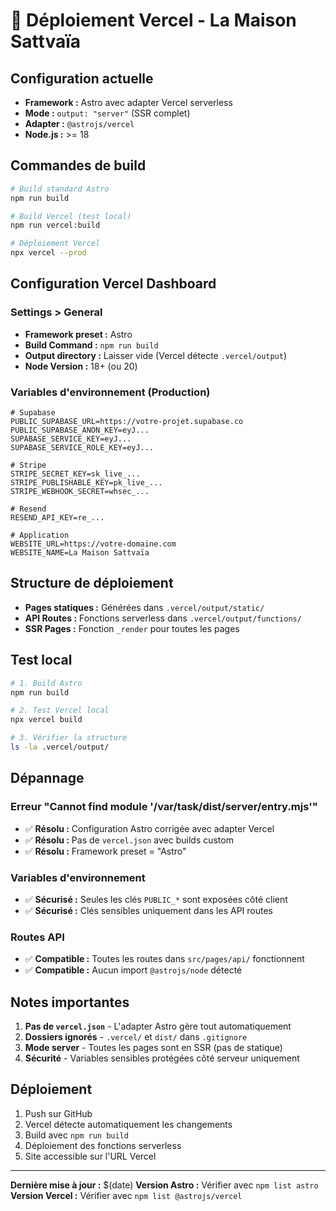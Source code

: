 # 🚀 Déploiement Vercel - La Maison Sattvaïa

## Configuration actuelle

- **Framework :** Astro avec adapter Vercel serverless
- **Mode :** `output: "server"` (SSR complet)
- **Adapter :** `@astrojs/vercel`
- **Node.js :** >= 18

## Commandes de build

```bash
# Build standard Astro
npm run build

# Build Vercel (test local)
npm run vercel:build

# Déploiement Vercel
npx vercel --prod
```

## Configuration Vercel Dashboard

### Settings > General
- **Framework preset :** Astro
- **Build Command :** `npm run build`
- **Output directory :** Laisser vide (Vercel détecte `.vercel/output`)
- **Node Version :** 18+ (ou 20)

### Variables d'environnement (Production)
```env
# Supabase
PUBLIC_SUPABASE_URL=https://votre-projet.supabase.co
PUBLIC_SUPABASE_ANON_KEY=eyJ...
SUPABASE_SERVICE_KEY=eyJ...
SUPABASE_SERVICE_ROLE_KEY=eyJ...

# Stripe
STRIPE_SECRET_KEY=sk_live_...
STRIPE_PUBLISHABLE_KEY=pk_live_...
STRIPE_WEBHOOK_SECRET=whsec_...

# Resend
RESEND_API_KEY=re_...

# Application
WEBSITE_URL=https://votre-domaine.com
WEBSITE_NAME=La Maison Sattvaïa
```

## Structure de déploiement

- **Pages statiques :** Générées dans `.vercel/output/static/`
- **API Routes :** Fonctions serverless dans `.vercel/output/functions/`
- **SSR Pages :** Fonction `_render` pour toutes les pages

## Test local

```bash
# 1. Build Astro
npm run build

# 2. Test Vercel local
npx vercel build

# 3. Vérifier la structure
ls -la .vercel/output/
```

## Dépannage

### Erreur "Cannot find module '/var/task/dist/server/entry.mjs'"
- ✅ **Résolu :** Configuration Astro corrigée avec adapter Vercel
- ✅ **Résolu :** Pas de `vercel.json` avec builds custom
- ✅ **Résolu :** Framework preset = "Astro"

### Variables d'environnement
- ✅ **Sécurisé :** Seules les clés `PUBLIC_*` sont exposées côté client
- ✅ **Sécurisé :** Clés sensibles uniquement dans les API routes

### Routes API
- ✅ **Compatible :** Toutes les routes dans `src/pages/api/` fonctionnent
- ✅ **Compatible :** Aucun import `@astrojs/node` détecté

## Notes importantes

1. **Pas de `vercel.json`** - L'adapter Astro gère tout automatiquement
2. **Dossiers ignorés** - `.vercel/` et `dist/` dans `.gitignore`
3. **Mode server** - Toutes les pages sont en SSR (pas de statique)
4. **Sécurité** - Variables sensibles protégées côté serveur uniquement

## Déploiement

1. Push sur GitHub
2. Vercel détecte automatiquement les changements
3. Build avec `npm run build`
4. Déploiement des fonctions serverless
5. Site accessible sur l'URL Vercel

---

**Dernière mise à jour :** $(date)
**Version Astro :** Vérifier avec `npm list astro`
**Version Vercel :** Vérifier avec `npm list @astrojs/vercel`
